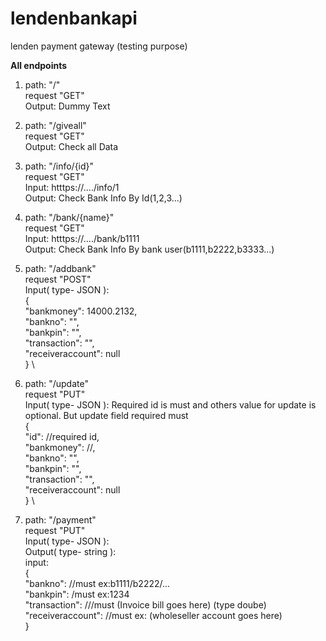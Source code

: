 # lendenbankapi
 lenden payment gateway (testing purpose)
 
**All endpoints**
1. path: "/" \
   request "GET" \
   Output:  Dummy Text

2. path: "/giveall" \
   request "GET" \
   Output:  Check all Data  

3. path: "/info/{id}" \
   request "GET"\
   Input: htttps://..../info/1 \
   Output:  Check Bank Info By Id(1,2,3...)
 
4. path: "/bank/{name}" \
        request "GET" \
        Input: htttps://..../bank/b1111 \
        Output:  Check Bank Info By bank user(b1111,b2222,b3333...)
    
5. path: "/addbank" \
        request "POST" \
        Input( type- JSON ):\
                    { \
                      "bankmoney": 14000.2132, \
                      "bankno": "", \
                      "bankpin": "", \
                      "transaction": "", \
                      "receiveraccount": null \
                    } \
    
5. path: "/update" \
        request "PUT" \
        Input( type- JSON ): Required id is must and others value for update is optional. But update field required must \
                    { \
                       "id": //required id, \
                      "bankmoney": //, \
                      "bankno": "", \
                      "bankpin": "", \
                      "transaction": "", \
                      "receiveraccount": null \
                    } \
 
7. path: "/payment" \
        request "PUT" \
        Input( type- JSON ): \
        Output( type- string ): \
        input:     \
               { \
                "bankno": //must ex:b1111/b2222/... \
                "bankpin": /must ex:1234 \
                "transaction": ///must (Invoice bill goes here) (type doube) \
                "receiveraccount": //must ex: (wholeseller account goes here) \
                }

